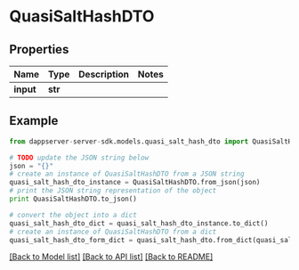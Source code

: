 # QuasiSaltHashDTO


## Properties

Name | Type | Description | Notes
------------ | ------------- | ------------- | -------------
**input** | **str** |  | 

## Example

```python
from dappserver-server-sdk.models.quasi_salt_hash_dto import QuasiSaltHashDTO

# TODO update the JSON string below
json = "{}"
# create an instance of QuasiSaltHashDTO from a JSON string
quasi_salt_hash_dto_instance = QuasiSaltHashDTO.from_json(json)
# print the JSON string representation of the object
print QuasiSaltHashDTO.to_json()

# convert the object into a dict
quasi_salt_hash_dto_dict = quasi_salt_hash_dto_instance.to_dict()
# create an instance of QuasiSaltHashDTO from a dict
quasi_salt_hash_dto_form_dict = quasi_salt_hash_dto.from_dict(quasi_salt_hash_dto_dict)
```
[[Back to Model list]](../README.md#documentation-for-models) [[Back to API list]](../README.md#documentation-for-api-endpoints) [[Back to README]](../README.md)


